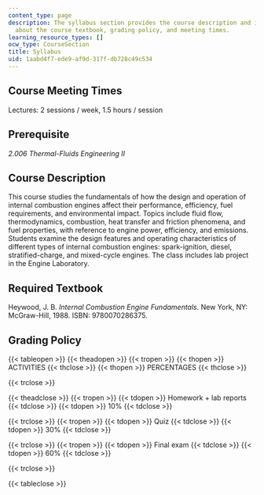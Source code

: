 ```yaml
---
content_type: page
description: The syllabus section provides the course description and information
  about the course textbook, grading policy, and meeting times.
learning_resource_types: []
ocw_type: CourseSection
title: Syllabus
uid: 1aabd4f7-ede9-af9d-317f-db728c49c534
---
```


Course Meeting Times
--------------------

Lectures: 2 sessions / week, 1.5 hours / session

Prerequisite
------------

_2.006 Thermal-Fluids Engineering II_

Course Description
------------------

This course studies the fundamentals of how the design and operation of internal combustion engines affect their performance, efficiency, fuel requirements, and environmental impact. Topics include fluid flow, thermodynamics, combustion, heat transfer and friction phenomena, and fuel properties, with reference to engine power, efficiency, and emissions. Students examine the design features and operating characteristics of different types of internal combustion engines: spark-ignition, diesel, stratified-charge, and mixed-cycle engines. The class includes lab project in the Engine Laboratory.

Required Textbook
-----------------

Heywood, J. B. _Internal Combustion Engine Fundamentals_. New York, NY: McGraw-Hill, 1988. ISBN: 9780070286375.

Grading Policy
--------------

{{< tableopen >}}
{{< theadopen >}}
{{< tropen >}}
{{< thopen >}}
ACTIVITIES
{{< thclose >}}
{{< thopen >}}
PERCENTAGES
{{< thclose >}}

{{< trclose >}}

{{< theadclose >}}
{{< tropen >}}
{{< tdopen >}}
Homework + lab reports
{{< tdclose >}}
{{< tdopen >}}
10%
{{< tdclose >}}

{{< trclose >}}
{{< tropen >}}
{{< tdopen >}}
Quiz
{{< tdclose >}}
{{< tdopen >}}
30%
{{< tdclose >}}

{{< trclose >}}
{{< tropen >}}
{{< tdopen >}}
Final exam
{{< tdclose >}}
{{< tdopen >}}
60%
{{< tdclose >}}

{{< trclose >}}

{{< tableclose >}}